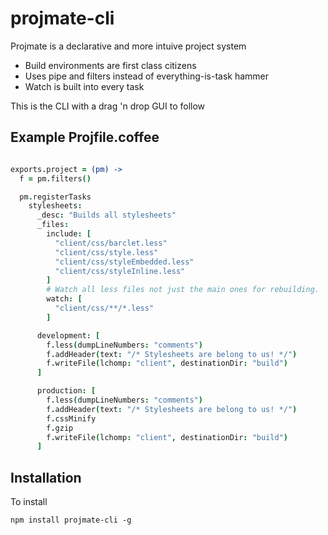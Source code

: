 # projmate-cli

Projmate is a declarative and more intuive project system

* Build environments are first class citizens
* Uses pipe and filters instead of everything-is-task hammer
* Watch is built into every task

This is the CLI with a drag 'n drop GUI to follow


## Example Projfile.coffee

```coffeescript

exports.project = (pm) ->
  f = pm.filters()

  pm.registerTasks
    stylesheets:
      _desc: "Builds all stylesheets"
      _files:
        include: [
          "client/css/barclet.less"
          "client/css/style.less"
          "client/css/styleEmbedded.less"
          "client/css/styleInline.less"
        ]
        # Watch all less files not just the main ones for rebuilding.
        watch: [
          "client/css/**/*.less"
        ]

      development: [
        f.less(dumpLineNumbers: "comments")
        f.addHeader(text: "/* Stylesheets are belong to us! */")
        f.writeFile(lchomp: "client", destinationDir: "build")
      ]

      production: [
        f.less(dumpLineNumbers: "comments")
        f.addHeader(text: "/* Stylesheets are belong to us! */")
        f.cssMinify
        f.gzip
        f.writeFile(lchomp: "client", destinationDir: "build")
      ]
```

## Installation

To install

    npm install projmate-cli -g
